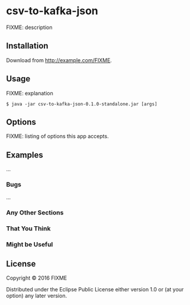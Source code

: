 # csv-to-kafka-json

FIXME: description

## Installation

Download from http://example.com/FIXME.

## Usage

FIXME: explanation

    $ java -jar csv-to-kafka-json-0.1.0-standalone.jar [args]

## Options

FIXME: listing of options this app accepts.

## Examples

...

### Bugs

...

### Any Other Sections
### That You Think
### Might be Useful

## License

Copyright © 2016 FIXME

Distributed under the Eclipse Public License either version 1.0 or (at
your option) any later version.
